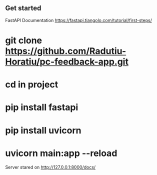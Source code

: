 ## Get started

FastAPI Documentation
https://fastapi.tiangolo.com/tutorial/first-steps/

# git clone https://github.com/Radutiu-Horatiu/pc-feedback-app.git

# cd in project

# pip install fastapi
# pip install uvicorn

# uvicorn main:app --reload

Server stared on http://127.0.0.1:8000/docs/
